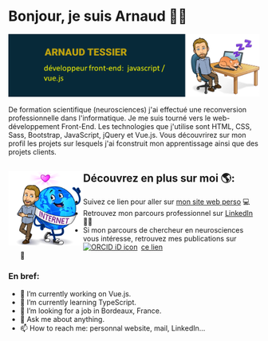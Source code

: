 # Bonjour, je suis Arnaud 🙋‍♂️

<img src="https://raw.githubusercontent.com/LemonW00D/LemonW00D/master/header.png" alt="header-banner -Arnaud TESSIER - développeur front-end: javascript / vue.js">

De formation scientifique (neurosciences) j'ai effectué une reconversion professionnelle dans l'informatique. Je me suis tourné vers le web-développement Front-End. Les technologies que j'utilise sont HTML, CSS, Sass, Bootstrap, JavaScript, jQuery et Vue.js. Vous découvrirez sur mon profil les projets sur lesquels j'ai fconstruit mon apprentissage ainsi que des projets clients. 

## Découvrez en plus sur moi 🌎: <img align="left" width="150" height="150" src="https://github.com/LemonW00D/LemonW00D/blob/main/images/love-web.png">
- Suivez ce lien pour aller sur <a href="https://www.arnaud-tessier.com">mon site web perso</a> 💻
- Retrouvez mon parcours professionnel sur <a href="https://www.linkedin.com/in/arnaud-tessier-a9732b63"> LinkedIn</a> 👨‍🎓
- Si mon parcours de chercheur en neurosciences vous intéresse, retrouvez mes publications sur <div itemscope itemtype="https://schema.org/Person"><a itemprop="sameAs" content="https://orcid.org/0000-0001-5758-5693" href="https://orcid.org/0000-0001-5758-5693" target="orcid.widget" rel="me noopener noreferrer" style="vertical-align:top;"><img src="https://orcid.org/sites/default/files/images/orcid_16x16.png" style="width:1em;margin-right:.5em;" alt="ORCID iD icon">ce lien</a></div> 💼

### En bref:

- 🔭 I’m currently working on Vue.js.
- 🌱 I’m currently learning TypeScript.
- 👯 I’m looking for a job in Bordeaux, France.
- 💬 Ask me about anything.
- 📫 How to reach me: personnal website, mail, LinkedIn...
